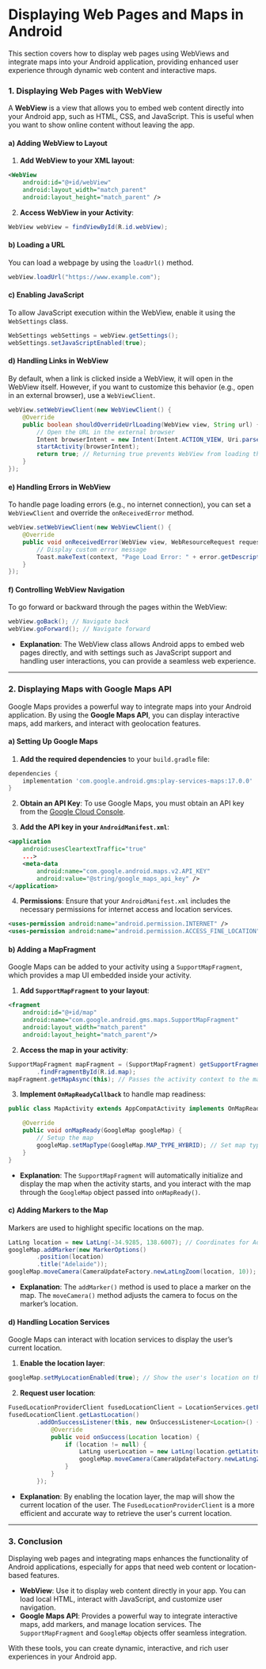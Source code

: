 
# **Displaying Web Pages and Maps in Android**

This section covers how to display web pages using WebViews and integrate maps into your Android application, providing enhanced user experience through dynamic web content and interactive maps.

### **1. Displaying Web Pages with WebView**

A **WebView** is a view that allows you to embed web content directly into your Android app, such as HTML, CSS, and JavaScript. This is useful when you want to show online content without leaving the app.

#### **a) Adding WebView to Layout**

1. **Add WebView to your XML layout**:

```xml
<WebView
    android:id="@+id/webView"
    android:layout_width="match_parent"
    android:layout_height="match_parent" />
```

2. **Access WebView in your Activity**:

```java
WebView webView = findViewById(R.id.webView);
```

#### **b) Loading a URL**

You can load a webpage by using the `loadUrl()` method.

```java
webView.loadUrl("https://www.example.com");
```

#### **c) Enabling JavaScript**

To allow JavaScript execution within the WebView, enable it using the `WebSettings` class.

```java
WebSettings webSettings = webView.getSettings();
webSettings.setJavaScriptEnabled(true);
```

#### **d) Handling Links in WebView**

By default, when a link is clicked inside a WebView, it will open in the WebView itself. However, if you want to customize this behavior (e.g., open in an external browser), use a `WebViewClient`.

```java
webView.setWebViewClient(new WebViewClient() {
    @Override
    public boolean shouldOverrideUrlLoading(WebView view, String url) {
        // Open the URL in the external browser
        Intent browserIntent = new Intent(Intent.ACTION_VIEW, Uri.parse(url));
        startActivity(browserIntent);
        return true; // Returning true prevents WebView from loading the URL itself
    }
});
```

#### **e) Handling Errors in WebView**

To handle page loading errors (e.g., no internet connection), you can set a `WebViewClient` and override the `onReceivedError` method.

```java
webView.setWebViewClient(new WebViewClient() {
    @Override
    public void onReceivedError(WebView view, WebResourceRequest request, WebResourceError error) {
        // Display custom error message
        Toast.makeText(context, "Page Load Error: " + error.getDescription(), Toast.LENGTH_SHORT).show();
    }
});
```

#### **f) Controlling WebView Navigation**

To go forward or backward through the pages within the WebView:

```java
webView.goBack(); // Navigate back
webView.goForward(); // Navigate forward
```

- **Explanation**: The WebView class allows Android apps to embed web pages directly, and with settings such as JavaScript support and handling user interactions, you can provide a seamless web experience.

---

### **2. Displaying Maps with Google Maps API**

Google Maps provides a powerful way to integrate maps into your Android application. By using the **Google Maps API**, you can display interactive maps, add markers, and interact with geolocation features.

#### **a) Setting Up Google Maps**

1. **Add the required dependencies** to your `build.gradle` file:

```gradle
dependencies {
    implementation 'com.google.android.gms:play-services-maps:17.0.0'
}
```

2. **Obtain an API Key**: To use Google Maps, you must obtain an API key from the [Google Cloud Console](https://console.developers.google.com/).

3. **Add the API key in your `AndroidManifest.xml`**:

```xml
<application
    android:usesCleartextTraffic="true"
    ...>
    <meta-data
        android:name="com.google.android.maps.v2.API_KEY"
        android:value="@string/google_maps_api_key" />
</application>
```

4. **Permissions**: Ensure that your `AndroidManifest.xml` includes the necessary permissions for internet access and location services.

```xml
<uses-permission android:name="android.permission.INTERNET" />
<uses-permission android:name="android.permission.ACCESS_FINE_LOCATION" />
```

#### **b) Adding a MapFragment**

Google Maps can be added to your activity using a `SupportMapFragment`, which provides a map UI embedded inside your activity.

1. **Add `SupportMapFragment` to your layout**:

```xml
<fragment
    android:id="@+id/map"
    android:name="com.google.android.gms.maps.SupportMapFragment"
    android:layout_width="match_parent"
    android:layout_height="match_parent"/>
```

2. **Access the map in your activity**:

```java
SupportMapFragment mapFragment = (SupportMapFragment) getSupportFragmentManager()
        .findFragmentById(R.id.map);
mapFragment.getMapAsync(this); // Passes the activity context to the map
```

3. **Implement `OnMapReadyCallback`** to handle map readiness:

```java
public class MapActivity extends AppCompatActivity implements OnMapReadyCallback {

    @Override
    public void onMapReady(GoogleMap googleMap) {
        // Setup the map
        googleMap.setMapType(GoogleMap.MAP_TYPE_HYBRID); // Set map type
    }
}
```

- **Explanation**: The `SupportMapFragment` will automatically initialize and display the map when the activity starts, and you interact with the map through the `GoogleMap` object passed into `onMapReady()`.

#### **c) Adding Markers to the Map**

Markers are used to highlight specific locations on the map.

```java
LatLng location = new LatLng(-34.9285, 138.6007); // Coordinates for Adelaide, Australia
googleMap.addMarker(new MarkerOptions()
        .position(location)
        .title("Adelaide"));
googleMap.moveCamera(CameraUpdateFactory.newLatLngZoom(location, 10));
```

- **Explanation**: The `addMarker()` method is used to place a marker on the map. The `moveCamera()` method adjusts the camera to focus on the marker’s location.

#### **d) Handling Location Services**

Google Maps can interact with location services to display the user’s current location.

1. **Enable the location layer**:

```java
googleMap.setMyLocationEnabled(true); // Show the user's location on the map
```

2. **Request user location**:

```java
FusedLocationProviderClient fusedLocationClient = LocationServices.getFusedLocationProviderClient(this);
fusedLocationClient.getLastLocation()
        .addOnSuccessListener(this, new OnSuccessListener<Location>() {
            @Override
            public void onSuccess(Location location) {
                if (location != null) {
                    LatLng userLocation = new LatLng(location.getLatitude(), location.getLongitude());
                    googleMap.moveCamera(CameraUpdateFactory.newLatLngZoom(userLocation, 10));
                }
            }
        });
```

- **Explanation**: By enabling the location layer, the map will show the current location of the user. The `FusedLocationProviderClient` is a more efficient and accurate way to retrieve the user's current location.

---

### **3. Conclusion**

Displaying web pages and integrating maps enhances the functionality of Android applications, especially for apps that need web content or location-based features.

- **WebView**: Use it to display web content directly in your app. You can load local HTML, interact with JavaScript, and customize user navigation.
- **Google Maps API**: Provides a powerful way to integrate interactive maps, add markers, and manage location services. The `SupportMapFragment` and `GoogleMap` objects offer seamless integration.

With these tools, you can create dynamic, interactive, and rich user experiences in your Android app.